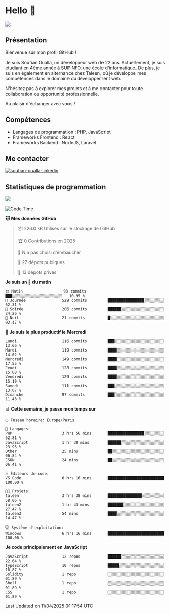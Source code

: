 # Hello 👋

![](https://komarev.com/ghpvc/?username=OSoufian&color=1a1b27)

## Présentation

Bienvenue sur mon profil GitHub !

Je suis Soufian Oualla, un développeur web de 22 ans. Actuellement, je suis étudiant en 4ème année à SUPINFO, une école d'informatique. De plus, je suis en également en alternance chez Taleen, où je développe mes compétences dans le domaine du développement web.

N'hésitez pas à explorer mes projets et à me contacter pour toute collaboration ou opportunité professionnelle.

Au plaisir d'échanger avec vous !

## Compétences

- Langages de programmation : PHP, JavaScript
- Frameworks Frontend : React
- Frameworks Backend : NodeJS, Laravel

## Me contacter

<p>
<a href="https://www.linkedin.com/in/soufian-oualla/" target="_blank"><img align="center" src="https://img.shields.io/badge/-LinkedIn-0077B5?style=for-the-badge&logo=Linkedin&logoColor=white" alt="soufian-oualla-linkedin"/></a>

## Statistiques de programmation

<a href="https://github-readme-stats.vercel.app/api/top-langs/?username=OSoufian&layout=compact">
  <img align="center" src="https://github-readme-stats.vercel.app/api/top-langs/?username=OSoufian&layout=compact"/>
</a>

<br />

<!--START_SECTION:waka-->
![Code Time](http://img.shields.io/badge/Code%20Time-407%20hrs%2036%20mins-blue)

**🐱 Mes données GitHub** 

> 📦 226.0 kB Utilisés sur le stockage de GitHub 
 > 
> 🏆 0 Contributions en 2025
 > 
> 🚫 N'a pas choisi d'embaucher
 > 
> 📜 27 dépots publiques 
 > 
> 🔑 13 dépots privés 
 > 
**Je suis un 🐤 du matin** 

```text
🌞 Matin                  93 commits          ███░░░░░░░░░░░░░░░░░░░░░░   10.95 % 
🌆 Journée                529 commits         ████████████████░░░░░░░░░   62.31 % 
🌃 Soirée                 206 commits         ██████░░░░░░░░░░░░░░░░░░░   24.26 % 
🌙 Nuit                   21 commits          █░░░░░░░░░░░░░░░░░░░░░░░░   02.47 % 
```
📅 **Je suis le plus productif le Mercredi** 

```text
Lundi                    116 commits         ███░░░░░░░░░░░░░░░░░░░░░░   13.66 % 
Mardi                    119 commits         ████░░░░░░░░░░░░░░░░░░░░░   14.02 % 
Mercredi                 149 commits         ████░░░░░░░░░░░░░░░░░░░░░   17.55 % 
Jeudi                    128 commits         ████░░░░░░░░░░░░░░░░░░░░░   15.08 % 
Vendredi                 129 commits         ████░░░░░░░░░░░░░░░░░░░░░   15.19 % 
Samedi                   111 commits         ███░░░░░░░░░░░░░░░░░░░░░░   13.07 % 
Dimanche                 97 commits          ███░░░░░░░░░░░░░░░░░░░░░░   11.43 % 
```


📊 **Cette semaine, je passe mon temps sur** 

```text
🕑︎ Fuseau horaire: Europe/Paris

💬 Langages: 
PHP                      3 hrs 56 mins       ████████████████░░░░░░░░░   62.81 % 
JavaScript               1 hr 30 mins        ██████░░░░░░░░░░░░░░░░░░░   23.93 % 
Other                    25 mins             ██░░░░░░░░░░░░░░░░░░░░░░░   06.84 % 
JSON                     24 mins             ██░░░░░░░░░░░░░░░░░░░░░░░   06.41 % 

🔥 Éditeurs de code: 
VS Code                  6 hrs 16 mins       █████████████████████████   100.00 % 

🐱‍💻 Projets: 
taleen                   3 hrs 38 mins       ███████████████░░░░░░░░░░   58.06 % 
taleen2                  1 hr 43 mins        ███████░░░░░░░░░░░░░░░░░░   27.47 % 
taleen3                  54 mins             ████░░░░░░░░░░░░░░░░░░░░░   14.47 % 

💻 Système d'exploitation: 
Windows                  6 hrs 16 mins       █████████████████████████   100.00 % 
```

**Je code principalement en JavaScript** 

```text
JavaScript               12 repos            ██████░░░░░░░░░░░░░░░░░░░   22.64 % 
TypeScript               10 repos            █████░░░░░░░░░░░░░░░░░░░░   18.87 % 
Solidity                 1 repo              ░░░░░░░░░░░░░░░░░░░░░░░░░   01.89 % 
Shell                    1 repo              ░░░░░░░░░░░░░░░░░░░░░░░░░   01.89 % 
CSS                      1 repo              ░░░░░░░░░░░░░░░░░░░░░░░░░   01.89 % 
```




 Last Updated on 11/04/2025 01:17:54 UTC
<!--END_SECTION:waka-->
